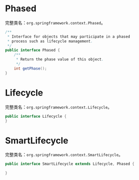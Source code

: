 # Phased

完整类名：`org.springframework.context.Phased`。

```java
/**
 * Interface for objects that may participate in a phased
 * process such as lifecycle management.
 */
public interface Phased {
    /**
	 * Return the phase value of this object.
	 */
    int getPhase();
}
```

# Lifecycle

完整类名：`org.springframework.context.Lifecycle`。

```java
public interface Lifecycle {
}
```

# SmartLifecycle

完整类名：`org.springframework.context.SmartLifecycle`。

```java
public interface SmartLifecycle extends Lifecycle, Phased {
    
}
```

